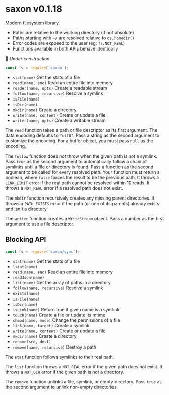 # saxon v0.1.18

Modern filesystem library.

- Paths are relative to the working directory (if not absolute)
- Paths starting with `~/` are resolved relative to `os.homedir()`
- Error codes are exposed to the user (eg: `fs.NOT_REAL`)
- Functions available in both APIs behave identically

🚧 *Under construction*

```js
const fs = require('saxon');
```

- `stat(name)` Get the stats of a file
- `read(name, enc)` Read an entire file into memory
- `reader(name, opts)` Create a readable stream
- `follow(name, recursive)` Resolve a symlink
- `isFile(name)`
- `isDir(name)`
- `mkdir(name)` Create a directory
- `write(name, content)` Create or update a file
- `writer(name, opts)` Create a writable stream

The `read` function takes a path or file descriptor as its first argument.
The data encoding defaults to `"utf8"`.
Pass a string as the second argument to customize the encoding.
For a buffer object, you must pass `null` as the encoding.

The `follow` function does *not* throw when the given path is not a symlink.
Pass `true` as the second argument to automatically follow a chain of symlinks until a file or directory is found.
Pass a function as the second argument to be called for every resolved path. Your function must return a boolean, where `false` forces the result to be the previous path.
It throws a `LINK_LIMIT` error if the real path cannot be resolved within 10 reads.
It throws a `NOT_REAL` error if a resolved path does not exist.

The `mkdir` function recursively creates any missing parent directories.
It throws a `PATH_EXISTS` error if the path (or one of its parents) already exists and isn't a directory.

The `writer` function creates a `WriteStream` object.
Pass a number as the first argument to use a file descriptor.

## Blocking API

```js
const fs = require('saxon/sync');
```

- `stat(name)` Get the stats of a file
- `lstat(name)`
- `read(name, enc)` Read an entire file into memory
- `readJson(name)`
- `list(name)` Get the array of paths in a directory
- `follow(name, recursive)` Resolve a symlink
- `exists(name)`
- `isFile(name)`
- `isDir(name)`
- `isLink(name)` Return true if given name is a symlink
- `touch(name)` Create a file or update its mtime
- `chmod(name, mode)` Change the permissions of a file
- `link(name, target)` Create a symlink
- `write(name, content)` Create or update a file
- `mkdir(name)` Create a directory
- `rename(src, dest)`
- `remove(name, recursive)` Destroy a path

The `stat` function follows symlinks to their real path.

The `list` function throws a `NOT_REAL` error if the given path does not exist.
It throws a `NOT_DIR` error if the given path is not a directory.

The `remove` function unlinks a file, symlink, or empty directory.
Pass `true` as the second argument to unlink non-empty directories.
